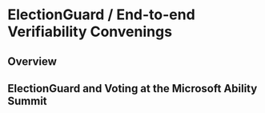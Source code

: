 # ElectionGuard / End-to-end Verifiability Convenings

## Overview

## ElectionGuard and Voting at the Microsoft Ability Summit